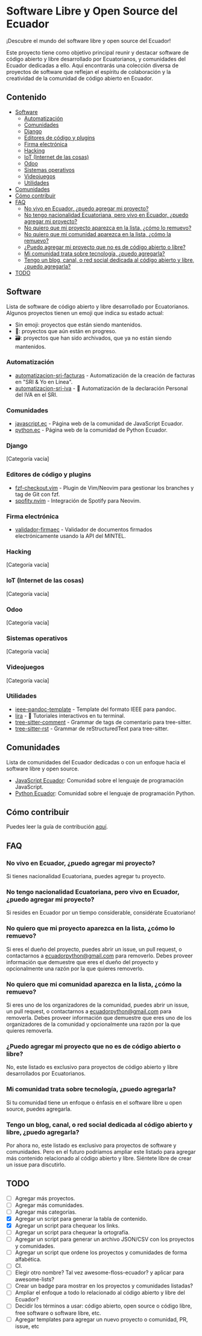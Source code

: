 # Software Libre y Open Source del Ecuador

¡Descubre el mundo del software libre y open source del Ecuador!

Este proyecto tiene como objetivo principal reunir y destacar software de código abierto y libre desarrollado por Ecuatorianos, y comunidades del Ecuador dedicadas a ello.
Aquí encontrarás una colección diversa de proyectos de software que reflejan el espíritu de colaboración y la creatividad de la comunidad de código abierto en Ecuador.

## Contenido

<!-- NO EDITAR ESTA SECCIÓN MANUALMENTE, ES EDITADA AUTOMÁTICAMENTE AL HACER UN MERGE A MAIN. -->

<!-- START doctoc generated TOC please keep comment here to allow auto update -->
<!-- DON'T EDIT THIS SECTION, INSTEAD RE-RUN doctoc TO UPDATE -->

- [Software](#software)
  - [Automatización](#automatizaci%C3%B3n)
  - [Comunidades](#comunidades)
  - [Django](#django)
  - [Editores de código y plugins](#editores-de-c%C3%B3digo-y-plugins)
  - [Firma electrónica](#firma-electr%C3%B3nica)
  - [Hacking](#hacking)
  - [IoT (Internet de las cosas)](#iot-internet-de-las-cosas)
  - [Odoo](#odoo)
  - [Sistemas operativos](#sistemas-operativos)
  - [Videojuegos](#videojuegos)
  - [Utilidades](#utilidades)
- [Comunidades](#comunidades-1)
- [Cómo contribuir](#c%C3%B3mo-contribuir)
- [FAQ](#faq)
  - [No vivo en Ecuador, ¿puedo agregar mi proyecto?](#no-vivo-en-ecuador-%C2%BFpuedo-agregar-mi-proyecto)
  - [No tengo nacionalidad Ecuatoriana, pero vivo en Ecuador, ¿puedo agregar mi proyecto?](#no-tengo-nacionalidad-ecuatoriana-pero-vivo-en-ecuador-%C2%BFpuedo-agregar-mi-proyecto)
  - [No quiero que mi proyecto aparezca en la lista, ¿cómo lo remuevo?](#no-quiero-que-mi-proyecto-aparezca-en-la-lista-%C2%BFc%C3%B3mo-lo-remuevo)
  - [No quiero que mi comunidad aparezca en la lista, ¿cómo la remuevo?](#no-quiero-que-mi-comunidad-aparezca-en-la-lista-%C2%BFc%C3%B3mo-la-remuevo)
  - [¿Puedo agregar mi proyecto que no es de código abierto o libre?](#%C2%BFpuedo-agregar-mi-proyecto-que-no-es-de-c%C3%B3digo-abierto-o-libre)
  - [Mi comunidad trata sobre tecnología, ¿puedo agregarla?](#mi-comunidad-trata-sobre-tecnolog%C3%ADa-%C2%BFpuedo-agregarla)
  - [Tengo un blog, canal, o red social dedicada al código abierto y libre, ¿puedo agregarla?](#tengo-un-blog-canal-o-red-social-dedicada-al-c%C3%B3digo-abierto-y-libre-%C2%BFpuedo-agregarla)
- [TODO](#todo)

<!-- END doctoc generated TOC please keep comment here to allow auto update -->

## Software

Lista de software de código abierto y libre desarrollado por Ecuatorianos.
Algunos proyectos tienen un emoji que indica su estado actual:

- Sin emoji: proyectos que están siendo mantenidos.
- 🚧: proyectos que aún están en progreso.
- 🗃️: proyectos que han sido archivados, que ya no están siendo mantenidos.

### Automatización

- [automatizacion-sri-facturas](https://github.com/luisprgr/automatizacion-sri-facturas) - Automatización de la creación de facturas en "SRI & Yo en Línea".
- [automatizacion-sri-iva](https://github.com/luisprgr/automatizacion-sri-iva) - 🚧 Automatización de la declaración Personal del IVA en el SRI.

### Comunidades

- [javascript.ec](https://github.com/javascriptecuador/web) - Página web de la comunidad de JavaScript Ecuador.
- [python.ec](https://github.com/pythonecuador/pythonecuador.github.io) - Página web de la comunidad de Python Ecuador.

### Django

[Categoría vacía]

### Editores de código y plugins

- [fzf-checkout.vim](https://github.com/stsewd/fzf-checkout.vim/) - Plugin de Vim/Neovim para gestionar los branches y tag de Git con fzf.
- [spofity.nvim](https://github.com/stsewd/spotify.nvim/) - Integración de Spotify para Neovim.

### Firma electrónica

- [validador-firmaec](https://github.com/ragutierrez/validador-firmaec) - Validador de documentos firmados electrónicamente usando la API del MINTEL.

### Hacking

[Categoría vacía]

### IoT (Internet de las cosas)

[Categoría vacía]

### Odoo

[Categoría vacía]

### Sistemas operativos

[Categoría vacía]

### Videojuegos

[Categoría vacía]

### Utilidades

- [ieee-pandoc-template](https://github.com/stsewd/ieee-pandoc-template) - Template del formato IEEE para pandoc.
- [lira](https://github.com/pythonecuador/lira) - 🚧 Tutoriales interactivos en tu terminal.
- [tree-sitter-comment](https://github.com/stsewd/tree-sitter-comment/) - Grammar de tags de comentario para tree-sitter.
- [tree-sitter-rst](https://github.com/stsewd/tree-sitter-rst/) - Grammar de reStructuredText para tree-sitter.

## Comunidades

Lista de comunidades del Ecuador dedicadas o con un enfoque hacia el software libre y open source.

- [JavaScript Ecuador](https://javascript.ec): Comunidad sobre el lenguaje de programación JavaScript.
- [Python Ecuador](https://python.ec): Comunidad sobre el lenguaje de programación Python.

## Cómo contribuir

Puedes leer la guía de contribución [aquí](CONTRIBUTING.md).

## FAQ

### No vivo en Ecuador, ¿puedo agregar mi proyecto?

Si tienes nacionalidad Ecuatoriana, puedes agregar tu proyecto.

### No tengo nacionalidad Ecuatoriana, pero vivo en Ecuador, ¿puedo agregar mi proyecto?

Si resides en Ecuador por un tiempo considerable, considérate Ecuatoriano!

### No quiero que mi proyecto aparezca en la lista, ¿cómo lo remuevo?

Si eres el dueño del proyecto, puedes abrir un issue, un pull request,
o contactarnos a <ecuadorpython@gmail.com> para removerlo.
Debes proveer información que demuestre que eres el dueño del proyecto
y opcionalmente una razón por la que quieres removerlo.

### No quiero que mi comunidad aparezca en la lista, ¿cómo la remuevo?

Si eres uno de los organizadores de la comunidad, puedes abrir un issue,
un pull request, o contactarnos a <ecuadorpython@gmail.com> para removerla.
Debes proveer información que demuestre que eres uno de los organizadores
de la comunidad y opcionalmente una razón por la que quieres removerla.

### ¿Puedo agregar mi proyecto que no es de código abierto o libre?

No, este listado es exclusivo para proyectos de código abierto y libre
desarrollados por Ecuatorianos.

### Mi comunidad trata sobre tecnología, ¿puedo agregarla?

Si tu comunidad tiene un enfoque o énfasis en el software libre u open source, puedes agregarla.

### Tengo un blog, canal, o red social dedicada al código abierto y libre, ¿puedo agregarla?

Por ahora no, este listado es exclusivo para proyectos de software y comunidades.
Pero en el futuro podríamos ampliar este listado para agregar más contenido relacionado al código abierto y libre.
Siéntete libre de crear un issue para discutirlo.

## TODO

- [ ] Agregar más proyectos.
- [ ] Agregar más comunidades.
- [ ] Agregar más categorías.
- [x] Agregar un script para generar la tabla de contenido.
- [x] Agregar un script para chequear los links.
- [ ] Agregar un script para chequear la ortografía.
- [ ] Agregar un script para generar un archivo JSON/CSV con los proyectos y comunidades.
- [ ] Agregar un script que ordene los proyectos y comunidades de forma alfabética.
- [ ] CI.
- [ ] Elegir otro nombre? Tal vez awesome-floss-ecuador? y aplicar para awesome-lists?
- [ ] Crear un badge para mostrar en los proyectos y comunidades listadas?
- [ ] Ampliar el enfoque a todo lo relacionado al código abierto y libre del Ecuador?
- [ ] Decidir los términos a usar: código abierto, open source o código libre, free software o software libre, etc.
- [ ] Agregar templates para agregar un nuevo proyecto o comunidad, PR, issue, etc
